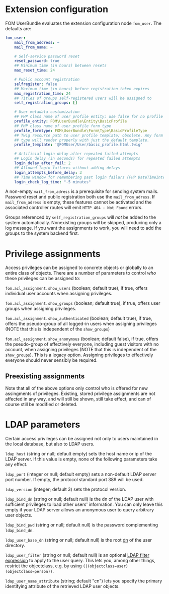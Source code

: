 # Extension configuration
FOM UserBundle evaluates the extension configuration node `fom_user`.
The defaults are:
```yaml
fom_user:
    mail_from_address: ~
    mail_from_name: ~

    # Self-service password reset
    reset_password: true
    ## Minimum time (in hours) between resets
    max_reset_time: 24

    # Public account registration
    selfregister: false
    ## Maximum time (in hours) before registration token expires
    max_registration_time: 24
    ## Titles of groups self-registered users will be assigned to
    self_registration_groups: []

    # User metadata customization
    ## PHP class name of user profile entity; use false for no profile
    profile_entity: FOM\UserBundle\Entity\BasicProfile
    ## PHP class name of user profile form type
    profile_formtype: FOM\UserBundle\Form\Type\BasicProfileType
    ## Twig resource path to user profile template; obsolete. Any form
    ## type will render properly with just the default template.
    profile_template: '@FOMUser/User/basic_profile.html.twig'

    # Artificial login delay after repeated failed attempts
    ## Login delay (in seconds) for repeated failed attempts
    login_delay_after_fail: 2
    ## Allowed login failures without adding delays
    login_attempts_before_delay: 3
    ## Time window for remembering past login failurs (PHP DateTimeInterval format)
    login_check_log_time: "-5 minutes"
```

A non-empty `mail_from_adress` is a prerequisite for sending system mails. Password reset and public
registration both use the `mail_from_adress`. If `mail_from_adress` is empty, these features cannot
be activated and the associated controller routes will emit `HTTP 404 - Not Found` errors.

Groups referenced by `self_registration_groups` will _not_ be added to the system automatically.
Nonexisting groups will be skipped, producing only a log message. If you want the assignments to work,
you will need to add the groups to the system backend first.

# Privilege assignments
Access privileges can be assigned to concrete objects or globally to an entire class of objects.
There are a number of parameters to control _who_ these privileges can be assigned _to_:

`fom.acl_assignment.show_users` (boolean; default true), if true, offers individual user accounts
when assigning privileges.

`fom.acl_assignment.show_groups` (boolean; default true), if true, offers user groups
when assigning privileges.

`fom.acl_assignment.show_authenticated` (boolean; default true), if true, offers the
pseudo-group of all logged-in users when assigning privileges (NOTE that this is independent
of the `show_groups`)

`fom.acl_assignment.show_anonymous` (boolean; default false), if true, offers the
pseudo-group of effectively everyone, including guest visitors with no account,
when assigning privileges (NOTE that this is independent of the `show_groups`).
This is a legacy option. Assigning privileges to effectively everyone should never sensibly
be required.

## Preexisting assignments
Note that all of the above options only control who is offered for new assingments of privileges. Existing,
stored privilege assignments are not affected in any way, and will still be shown, still take effect, and can
of course still be modified or deleted.

# LDAP parameters
Certain access privileges can be assigned not only to users maintained in the local database,
but also to LDAP users.

`ldap_host` (string or null; default empty) sets the host name or ip of the LDAP server.
If this value is empty, none of the following parameters take any effect.

`ldap_port` (integer or null; default empty) sets a non-default LDAP server port number.
If empty, the protocol standard port 389 will be used.

`ldap_version` (integer; default 3) sets the protocol version.

`ldap_bind_dn` (string or null; default null) is the dn of the LDAP user with
sufficient privileges to load other users' information. You can only leave
this empty if your LDAP server allows an anonymous user to query arbitrary user objects.

`ldap_bind_pwd` (string or null; default null) is the password complementing `ldap_bind_dn`.

`ldap_user_base_dn` (string or null; default null) is the root [dn](https://ldap.com/ldap-dns-and-rdns/) of the user directory.

`ldap_user_filter` (string or null; default null) is an optional [LDAP filter expression](https://ldap.com/ldap-filters/)
to apply to the user query. This lets you, among other things, restrict the
objectclass, e.g. by using `(|(objectclass=user)(objectclass=person))`.

`ldap_user_name_attribute` (string; default "cn") lets you specify the primary identifying
attribute of the retrieved LDAP user objects.
